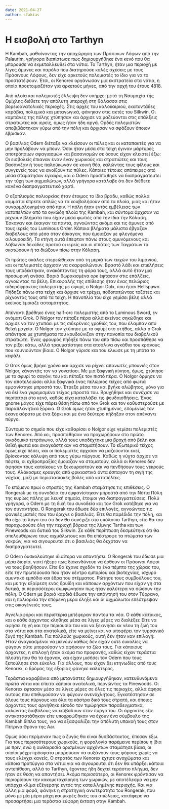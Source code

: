 ```yaml
---
date: 2021-04-27
author: sfakias
---
```

# Η εισβολή στο Tarthyn

H Kambah, μαθαίνοντας την αποχώρηση των Πράσινων Λόφων από την Palaurim, γρήγορα διαπίστωσε πως δημιουργήθηκε ένα κενό που θα μπορούσε να εκμεταλλευθεί στα νότια. Το Tarthyn, ήταν μια περιοχή με λίγες άμυνες και παρόλο που διατηρούσε καλές σχέσεις με τους Πράσινους Λόφους, δεν είχε αρκετούς πολεμιστές το ίδιο για να το προστατέψουν. Έτσι, οι Kenorex οργάνωσαν μια εκστρατεία στα νότια, η οποία προετοιμαζόταν για αρκετούς μήνες, από την αρχή του έτους 4818.

Από πλοία και πολεμιστές έλλειψη δεν υπήρχε: μετά τη Ναυμαχία της Ομίχλης διέθετε την απόλυτη υπεροχή στη θάλασσα στις βορειοανατολικές περιοχές. Στις αρχές του καλοκαιριού, εκατοντάδες καράβια, πολεμικά και μεταγωγικά, φάνηκαν στις ακτές του Silkwin. Οι καμπάνες της πόλης χτύπησαν και άρχισε να μαζεύονται στις επάλξεις στρατιώτες και ιερείς, όμως ήταν ήδη αργά. Ορδές πολεμιστών αποβιβάστηκαν γύρω από την πόλη και άρχισαν να σφάζουν όποιον έβρισκαν.  

Ο βασιλιάς Odern διέταξε να κλείσουν οι πύλες και οι καταπακτές για να μην προλάβουν να μπουν. Όσοι ήταν μέσα στα τείχη έγιναν μάρτυρες αποτρόπαιων σφαγιασμών και βασανισμών σε όσους είχαν κλειστεί έξω: Οι εισβολείς έπιαναν έναν έναν χωρικούς και στρατιώτες και τους βασάνιζαν ή τους παλούκωναν σε κοινή θέα, καλώντας τους φίλους και συγγενείς τους να ανοίξουν τις πύλες. Κάποιες τέτοιες απόπειρες από μέσα σταμάτησαν έγκαιρα, και ο Odern προσπάθησε να διαπραγματευτεί την τύχη των αιχμαλώτων, αλλά γρήγορα κατάλαβε ότι δεν διέθετε κανένα διαπραγματευτικό χαρτί.  

Ο εξοπλισμός πολιορκίας ήταν έτοιμος το ίδιο βράδυ, καθώς πολλά κομμάτια έπρεπε απλώς να τα κουβαλήσουν από τα πλοία, μιας και ήταν συναρμολογημένα από πριν. Η πόλη ήταν εντός εμβέλειας των καταπελτών από τα ογκώδη πλοία της Kambah, και σύντομα άρχισαν να ρίχνουν βλήματα που είχαν μέσα φωτιές από την ίδια την Κόλαση. Έσκαγαν και έκαιγαν τα πάντα, αγνοώντας ακόμα και τις άμυνες από τους ιερείς του Luminous Order. Κάποια βλήματα μάλιστα έβγαζαν διαβόλους από μέσα όταν έσκαγαν, που έμοιαζαν με φλεγόμενα αιλουροειδή. Τα κτήνη αυτά έπεφταν πάνω στους αμυνόμενους και λάβωναν δεκάδες προτού οι ιερείς και οι ιππότες των Ταγμάτων τα σκοτώσουν ή τα διώξουν πίσω στην Κόλαση.

Οι πρώτες σκάλες στερεώθηκαν από τη μεριά των τειχών του λιμανιού, και οι πολεμιστές άρχισαν να σκαρφαλώνουν. Βραστό λάδι και επικλήσεις τους υποδέκτηκαν, ανακόπτοντας τη φόρα τους, αλλά αυτό ήταν μια προσωρινή ανάσα. Βαριά θωρακισμένα ορκ έφτασαν στις επάλξεις, αγνοώντας τα βέλη. Επικεφαλής της επίθεσης ήταν ένας πελώριος σιδερόφρακτος πολεμιστής με σφυρί, ο Nolgor Dalx, που ήταν Hellspawn. Πήδηξε πάνω στα τείχη και άρχισε να τρέχει, ποδοπατώντας τοξότες και ρίχνοντάς τους από τα τείχη. Η πανοπλία του είχε γεμίσει βέλη αλλά εκείνος έμοιαζε ασταμάτητος.  

Απέναντι βρέθηκε ένας half-orc πολεμιστής από το Luminous Sword, εν ονόματι Grok. Ο Nolgor τον πέταξε πέρα αλλά εκείνος σηκώθηκε και άρχισε να τον χτυπάει με τις σιδερένιες γροθιές του, που έλαμπαν από θεϊκή μαγεία. Ο Nolgor τον χτύπησε με το σφυρί στο στήθος, αλλά ο Grok απάντησε με χτυπήματα που κουδούνιζαν στην πανοπία του διαβολικού στρατιώτη. Ένας φρουρός πήδηξε πάνω του από πίσω και προσπάθησε να τον ρίξει κάτω, αλλά τραυματίστηκε στα ατσάλινα αγκάθια του κράνους που κουνιούνταν βίαια. Ο Nolgor γύρισε και του έλιωσε με τη μπότα το κεφάλι.  

O Grok όμως βρήκε χρόνο και άρχισε να ρίχνει απανωτές μπουνιές στον Nolgor, κάνοντάς τον να γονατίσει. Με μια ξαφνική κίνηση, όμως, χτύπησε με το σφυρί το σαγόνι του και πέταξε τον πιστό πέρα. Ο Nolgor όρμησε να τον αποτελειώσει αλλά ξαφνικά ένας πελώριος τείχος από φωτιά εμφανίστηκε μπροστά του. Έτρεξε μέσα του και βγήκε αλώβητος, μόνο για να δεί ένα γκρεμισμένο τείχος μπροστά του. Βρυχήθηκε και συνέχισε να περπατάει στο κενό, καθώς είχα καταλάβει τις ψευδαισθήσεις. Ένας gnome μάγος είχε πάρει θέση πίσω από τον Grok και τον καθυστερούσε με παραπλανητικά ξόρκια. Ο Grok όμως ήταν χτυπημένος, επομένως τον έκανε αόρατο με ένα ξόρκι και με ένα δεύτερο πήδηξαν στον απέναντι πύργο.  

Σύντομα το σημείο που είχε καθαρίσει ο Nolgor είχε γεμίσει πολεμιστές των Kenorex. Από κει, προσπάθησαν να προχωρήσουν στο πρώτο οικοδομικό τετράγωνο, αλλά τους υποδέχτηκε μια βροχή από βέλη και θεϊκή φωτιά και αναγκάστηκαν να σταματήσουν. Το εξωτερικό τείχος όμως είχε πέσει, και οι πολεμιστές άρχισαν να μαζεύονται εκεί, βρίσκοντας κάλυψη από τους γύρω πύργους. Καθώς η νύχτα άρχισε να πέφτει, οι εχθροπραξίες έμοιαζαν να σταματούν, αλλά οι Kenorex δεν άφησαν τους κατοίκους να ξεκουραστούν και να πενθήσουν τους νεκρούς τους. Αλόκοσμες κραυγές από φρικιαστικά όντα έσπαγαν τη σιγή της νύχτας, μαζί με περιστασιακές βολές από καταπέλτες.  

Το επόμενο πρωί ο στρατός της Kambah σταμάτησε τις επιθέσεις. Ο Rongerak με τη συνοδεία του εμφανίστηκαν μπροστά από την Νότια Πύλη της κυρίως πόλης με λευκή σημαία, έτοιμοι για διαπραγματεύσεις. Πολύ γρήγορα, ο Odern με τη δική του συνοδεία και τον Grok κατέβηκε για να τον συναντήσει. Ο Rongerak του έδωσε δύο επιλογές, αγνοώντας τις φονικές ματιές που του έριχνε ο βασιλιάς. Είτε θα παρέδιδε την πόλη, και θα είχε το λόγο του ότι δεν θα συνέχιζε στο υπόλοιπο Tarthyn, είτε θα του παραχωρούσε όλη την περιοχή βόρεια της λίμνης Tartha και των Pinewoods και δυτικά του Silkwin. Σε κάθε περίπτωση δεσμεύτηκε ότι θα απελευθέρωνε τους αιχμάλωτους και θα επέστρεφε τα πτώματα των νεκρών, για να σιγουρευτεί ότι ο βασιλιάς θα δεχόταν να διαπραγματευτεί.  

Ο Odern δυσκολεύτηκε ιδιαίτερα να απαντήσει. Ο Rongerak του έδωσε μια μέρα διορία, γιατί ήξερε πως διακινδύνευε να έρθουν οι Πράσινοι Λόφοι να τους βοηθήσουν. Είτε θα έχανε σχεδόν το ένα πέμπτο της χώρας του, είτε την πρωτεύουσα που ήταν κέντρο εμπορίου και βιοτεχνίας, ισχυρό αμυντικό εμπόδιο και έδρα του στέμματος. Ρώτησε τους συμβούλους του, και με την εξαίρεση ενός δρυίδη και κάποιων αρχόντων που είχαν γη στα δυτικά, οι περισσότεροι συμφώνησαν πως ήταν καλύτερα να σώσουν την πόλη. Ο Odern με βαριά καρδιά έδωσε την απάντησή του στον Τύρρανο, και η πολιορκία την επόμενη μέρα έληξε και οι αιχμάλωτοι επέστρεψαν στις οικογένειές τους.  

Αγγελιαφόροι και περιστέρια μετέφεραν παντού τα νέα. Ο κάθε κάτοικος, και ο κάθε άρχοντας κληθηκε μέσα σε λίγες μέρες να διαλέξει: Είτε να αφήσει τη γή και την περιουσία του και να ξεκινήσει εκ νέου τη ζωή του στα νότια και στα ανατολικά, είτε να μείνει και να υποφέρει τον τυρρανικό ζυγό της Kambah. Για πολλούς χωρικούς, αυτή δεν ήταν καν επιλογή: Ήταν αναγκασμένοι να μείνουν καθώς δεν είχαν ούτε ευκολίες να φύγουν ούτε μπορούσαν να αφήσουν τα ζώα τους. Για κάποιους άρχοντες, η επιλογή ήταν ακόμα πιο προφανής, καθώς είχαν τεράστια πλούτη που θα τα έχαναν, και είχαν μισήσει τον Odern που τους ξεπούλησε έτσι εύκολα. Για άλλους, που είχαν δει κτηνωδίες από τους Kenorex, ο δρόμος της εξορίας φάνηκε καλύτερος.  

Τεράστια καραβάνια από μετανάστες δημιουργήθηκαν, κατευθυνόμενα πρώτα νότια και έπειτα κάποιοι ανατολικά, περνώντας τα Pinewoods. Οι Kenorex έφτασαν μέσα σε λίγες μέρες σε όλες τις περιοχές, αλλά άφησε αυτούς που επιθυμούσαν να φύγουν ανενόχλητους. Εγκατέστησαν σε όλους τους πύργους και όλα τα κάστρα δικό τους στρατό, και όποιος άρχοντας τους αρνήθηκε είσοδο τον τιμώρησαν παραδειγματικά, καλώντας διαβόλους να εισβάλουν στον πύργο του. Οι άρχοντες είτε αντικαταστάθηκαν είτε υποχρεώθηκαν να έχουν ένα σύμβουλο της Kambah δίπλα τους, για να εξασφαλίζει την απόλυτη υπακοή τους στον Πέτρινο Θρόνο της Aar. 

Ομως όσοι περίμεναν πως ο ζυγός θα είναι δυσβάστακτος, έπεσαν έξω. Για τους περισσότερους χωρικούς, η φορολογία παρέμεινε περίπου η ίδια με πριν, ενώ η αυθαιρεσία ορισμένων αρχόντων σταμάτησε βίαια, οι οποίοι μέχρι πρόσφατα μπορούσαν να αυξάνουν τους φόρους χωρίς να τους ελέγχει κανείς. Ο στρατός των Kenorex έχτισε αναχώματα και κάποια προπύργια στα νότια για να σιγουρευτεί ότι δεν θα υπάρξει κάποια αντεπίθεση, αλλά το Tarthyn, έχοντας ήδη δεχτεί τεράστιο πλήγμα, δεν ήταν σε θέση να απαντήσει. Ακόμα περισσότερο, οι Kenorex φρόντισαν να περιορίσουν την κακομεταχείρηση των χωρικών, με αποτέλεσμα να μην υπάρχει κλίμα εξέγερσης εντός της κατειλλημένης περιοχής. Και για άλλη μια φορά, φάνηκε η στρατηγική ανωτερότητα του Rongerak, που μόνο με μία μέρα μάχη και μικρές δικές του απώλειες, κατάφερε να προσαρτήσει μια τεράστια εύφορη έκταση στην Kambah.  

